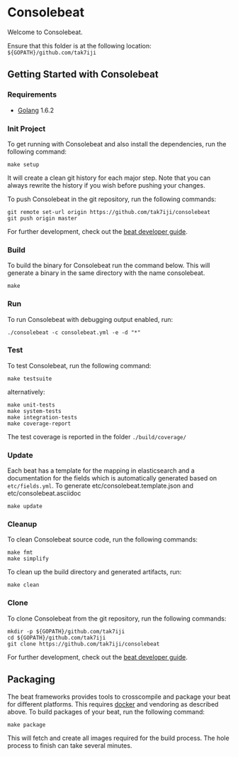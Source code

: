 # Consolebeat

Welcome to Consolebeat.

Ensure that this folder is at the following location:
`${GOPATH}/github.com/tak7iji`

## Getting Started with Consolebeat

### Requirements

* [Golang](https://golang.org/dl/) 1.6.2

### Init Project
To get running with Consolebeat and also install the
dependencies, run the following command:

```
make setup
```

It will create a clean git history for each major step. Note that you can always rewrite the history if you wish before pushing your changes.

To push Consolebeat in the git repository, run the following commands:

```
git remote set-url origin https://github.com/tak7iji/consolebeat
git push origin master
```

For further development, check out the [beat developer guide](https://www.elastic.co/guide/en/beats/libbeat/current/new-beat.html).

### Build

To build the binary for Consolebeat run the command below. This will generate a binary
in the same directory with the name consolebeat.

```
make
```


### Run

To run Consolebeat with debugging output enabled, run:

```
./consolebeat -c consolebeat.yml -e -d "*"
```


### Test

To test Consolebeat, run the following command:

```
make testsuite
```

alternatively:
```
make unit-tests
make system-tests
make integration-tests
make coverage-report
```

The test coverage is reported in the folder `./build/coverage/`

### Update

Each beat has a template for the mapping in elasticsearch and a documentation for the fields
which is automatically generated based on `etc/fields.yml`.
To generate etc/consolebeat.template.json and etc/consolebeat.asciidoc

```
make update
```


### Cleanup

To clean  Consolebeat source code, run the following commands:

```
make fmt
make simplify
```

To clean up the build directory and generated artifacts, run:

```
make clean
```


### Clone

To clone Consolebeat from the git repository, run the following commands:

```
mkdir -p ${GOPATH}/github.com/tak7iji
cd ${GOPATH}/github.com/tak7iji
git clone https://github.com/tak7iji/consolebeat
```


For further development, check out the [beat developer guide](https://www.elastic.co/guide/en/beats/libbeat/current/new-beat.html).


## Packaging

The beat frameworks provides tools to crosscompile and package your beat for different platforms. This requires [docker](https://www.docker.com/) and vendoring as described above. To build packages of your beat, run the following command:

```
make package
```

This will fetch and create all images required for the build process. The hole process to finish can take several minutes.
